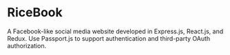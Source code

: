 # RiceBook

A Facebook-like social media website developed in Express.js, React.js, and Redux.
Use Passport.js to support authentication and third-party OAuth authorization.
